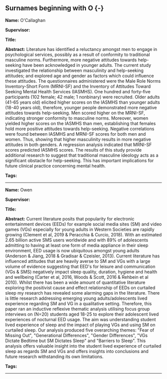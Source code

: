 



## Surnames beginning with O {-}

**Name:**  O'Callaghan

**Supervisor:**  

**Title:** 

**Abstract:** Literature has identified a reluctancy amongst men to engage in psychological services, possibly as a result of conformity to traditional masculine norms. Furthermore, more negative attitudes towards help-seeking have been acknowledged in younger adults. The current study investigated the relationship between masculinity and help-seeking attitudes; and explored age and gender as factors which could influence these attitudes. The questionnaires administered were the Male Role Norms Inventory-Short Form (MRNI-SF) and the Inventory of Attitudes Toward Seeking Mental Health Services (IASMHS).  One hundred and forty-five participants (102 female; 42 male; 1 nonbinary) were recruited.  Older adults (41-65 years old) elicited higher scores on the IASMHS than younger adults (18-40 years old), therefore, younger people demonstrated more negative attitudes towards help-seeking. Men scored higher on the MRNI-SF, indicating stronger conformity to masculine norms. Moreover, women yielded higher scores on the IASMHS than men, establishing that females hold more positive attitudes towards help-seeking. Negative correlations were found between IASMHS and MRNI-SF scores for both men and women. Thus, showing that higher masculinity results in more negative attitudes in both genders. A regression analysis indicated that MRNI-SF scores predicted IASMHS scores.  The results of this study provide additional research to suggest that traditional masculine ideology acts as a significant obstacle for help-seeking. This has important implications for future clinical practice concerning mental health.

**Tags:** 

---



**Name:**  Owen

**Supervisor:**  

**Title:** 

**Abstract:** Current literature posits that popularity for electronic entertainment devices (EEDs) for example social media sites (SM) and video games (VGs) especially for young adults in Western Societies are rapidly growing (Clement et al, 2019 & Peracchia & Curcio, 2018). With an estimated 2.65 billion active SMS users worldwide and with 89% of adolescents admitting to having at least one form of media appliance in their sleep environment, EED usage is now ubiquitous amongst young adults (Anderson & Jiang, 2018 & Gradisar & Czeisler, 2013). Current literature has influenced attitudes that are heavily averse to SM and VGs with a large volume of evidence suggesting that EED's for leisure and communication (VGs & SMS) negatively impact sleep quality, duration, hygiene and health and wellbeing (Carter et al, 2016, Woods & Scott, 2016 & Rehbein et al 2010). Whilst there has been a wide amount of quantitative literature exploring the positivist cause and effect relationship of EEDs on curtailed sleep my research has revealed some alarming gaps in the literature. There is little research addressing emerging young adults/adolescents lived experience regarding SM and VG in a qualitative setting. Therefore, this paper ran an inductive reflexive thematic analysis utilising focus group interviews on (N=20) students aged 18-25 to explore their adolescent lived experiences of nocturnal EED usage. The aim was understanding student lived experience of sleep and the impact of playing VGs and using SM on curtailed sleep. Our analysis produced five overarching themes: "Fear of Missing Out", "Generational Differences", "Gender Differences", "VGs Dictate Bedtime but SM Dictates Sleep" and "Barriers to Sleep". This analysis offers valuable insight into the student lived experience of curtailed sleep as regards SM and VGs and offers insights into conclusions and future research withstanding its own limitations.

**Tags:** 

---

